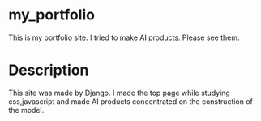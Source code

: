 # my_portfolio
This is my portfolio site. I tried to make AI products. Please see them.

# Description
This site was made by Django. 
I made the top page while studying css,javascript and made AI products concentrated on the construction of the model.

